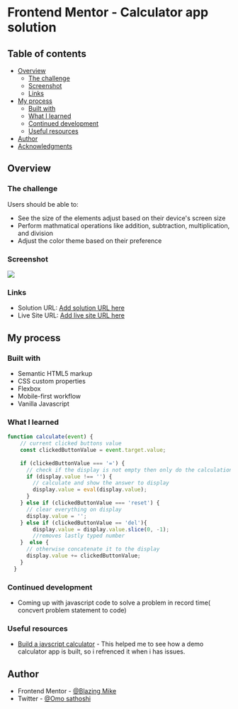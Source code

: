 # Frontend Mentor - Calculator app solution

## Table of contents

- [Overview](#overview)
  - [The challenge](#the-challenge)
  - [Screenshot](#screenshot)
  - [Links](#links)
- [My process](#my-process)
  - [Built with](#built-with)
  - [What I learned](#what-i-learned)
  - [Continued development](#continued-development)
  - [Useful resources](#useful-resources)
- [Author](#author)
- [Acknowledgments](#acknowledgments)


## Overview

### The challenge

Users should be able to:

- See the size of the elements adjust based on their device's screen size
- Perform mathmatical operations like addition, subtraction, multiplication, and division
- Adjust the color theme based on their preference

### Screenshot

![]('\design\desktop-preview.jpg')



### Links

- Solution URL: [Add solution URL here](https://github.com/Blazing-Mike/Calculator-App)
- Live Site URL: [Add live site URL here](http://calulator-app.surge.sh)

## My process

### Built with

- Semantic HTML5 markup
- CSS custom properties
- Flexbox
- Mobile-first workflow
- Vanilla Javascript

### What I learned

```js
function calculate(event) {
    // current clicked buttons value
    const clickedButtonValue = event.target.value;
  
    if (clickedButtonValue === '=') {
      // check if the display is not empty then only do the calculation
      if (display.value !== '') {
        // calculate and show the answer to display
        display.value = eval(display.value);
      }
    } else if (clickedButtonValue === 'reset') {
      // clear everything on display
      display.value = '';
    } else if (clickedButtonValue == 'del'){
        display.value = display.value.slice(0, -1);
        //removes lastly typed number
    }  else {
      // otherwise concatenate it to the display
      display.value += clickedButtonValue;
    }
  }
```

### Continued development

- Coming up with javascript code to solve a problem in record time( concvert problem statement to code)

### Useful resources

- [Build a javscript calculator](https://www.section.io/engineering-education/building-a-calculator-a-javascript-project-for-beginners/) - This helped me to see how a demo calculator app is built, so i refrenced it when i has issues.

## Author
- Frontend Mentor - [@Blazing Mike](https://www.frontendmentor.io/profile/Blazing-Mike)
- Twitter - [@Omo sathoshi](https://www.twitter.com/Mikeoxygen1)



